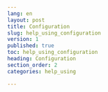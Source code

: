 ```yaml
---
lang: en
layout: post
title: Configuration
slug: help_using_configuration
version: 1
published: true
toc: help_using_configuration
heading: Configuration
section_order: 2
categories: help_using

---
```


